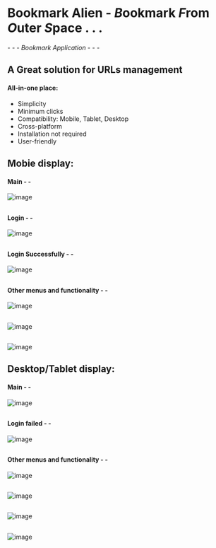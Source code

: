 
# Bookmark Alien - ***B***ookmark ***F***rom ***O***uter ***S***pace . . .
*- - - Bookmark Application - - -*


## A Great solution for URLs management 
#### All-in-one place:
+ Simplicity
+ Minimum clicks
+ Compatibility:  Mobile, Tablet, Desktop
+ Cross-platform
+ Installation not required
+ User-friendly

## Mobie display:
#### Main - - 
![image](https://user-images.githubusercontent.com/110183671/214146103-1c6d377c-c998-40ca-b90b-13059cddff8b.png)
##
#### Login - - 
![image](https://user-images.githubusercontent.com/110183671/214146275-430e3727-1a1b-406b-9928-6cade83424aa.png)
##
#### Login Successfully - - 
![image](https://user-images.githubusercontent.com/110183671/214146545-abd498f2-acb6-48dd-9229-46575165db91.png)
##
#### Other menus and functionality - - 
![image](https://user-images.githubusercontent.com/110183671/214146755-cb016c43-718e-46ff-8f37-3043f2ab210f.png)
##
![image](https://user-images.githubusercontent.com/110183671/214146951-03864d9b-5a62-4b2d-a28c-8ef5eab786f6.png)
##
![image](https://user-images.githubusercontent.com/110183671/214147057-ab955882-ba65-4c7e-9448-447726349f97.png)
##
## Desktop/Tablet display:
#### Main - - 
![image](https://user-images.githubusercontent.com/110183671/214143675-520aa666-aa58-4dfb-b3e8-283395801978.png)
##
#### Login failed - - 
![image](https://user-images.githubusercontent.com/110183671/214143967-77f6e33f-3594-4e19-9332-0a8206226574.png)
##
#### Other menus and functionality - - 
![image](https://user-images.githubusercontent.com/110183671/214144746-6751708c-d92d-48f4-b0a4-c67b03482aee.png)
##
![image](https://user-images.githubusercontent.com/110183671/214145078-ad9cb8b8-5788-4b18-a3a7-2d240476940e.png)
##
![image](https://user-images.githubusercontent.com/110183671/214145376-fb5a7de7-f89b-4994-bf17-3899bd749c26.png)
##
![image](https://user-images.githubusercontent.com/110183671/214145688-91abc8b6-f829-4300-92a2-6ee89aae9e16.png)




